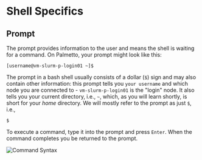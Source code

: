 # Shell Specifics

## Prompt

The prompt provides information to the user and means the shell is waiting for a command. On Palmetto, your prompt might look like this:

```
[username@vm-slurm-p-login01 ~]$
```

The prompt in a bash shell usually consists of a dollar (`$`) sign and may also contain other information:
this prompt tells you `your username` and which node
you are connected to -
`vm-slurm-p-login01` is the "login" node.
It also tells you your current directory,
i.e., `~`, which, as you will learn shortly,
is short for your *home* directory.
We will mostly refer to the prompt as just `$`, i.e.,

~~~
$
~~~

To execute a command, type it into the prompt and press `Enter`. When the command completes you be returned to the prompt.

![Command Syntax](../fig/shell_command_syntax.svg)
